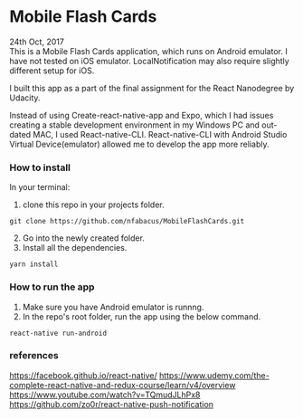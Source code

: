 # Mobile Flash Cards
24th Oct, 2017 <br/>
This is a Mobile Flash Cards application, which runs on Android emulator.  I have not tested on iOS emulator. LocalNotification may also require slightly different setup for iOS. 

I built this app as a part of the final assignment for the React Nanodegree by Udacity.

Instead of using Create-react-native-app and Expo, which I had issues creating a stable development environment in my Windows PC and out-dated MAC, I used React-native-CLI.
React-native-CLI with Android Studio Virtual Device(emulator) allowed me to develop the app more reliably.

### How to install
In your terminal:
1. clone this repo in your projects folder.
```
git clone https://github.com/nfabacus/MobileFlashCards.git
```
2. Go into the newly created folder. 
3. Install all the dependencies.
```
yarn install
```

### How to run the app
1. Make sure you have Android emulator is runnng.
2. In the repo's root folder, run the app using the below command.
```
react-native run-android
```

### references
https://facebook.github.io/react-native/
https://www.udemy.com/the-complete-react-native-and-redux-course/learn/v4/overview
https://www.youtube.com/watch?v=TQmudJLhPx8
https://github.com/zo0r/react-native-push-notification